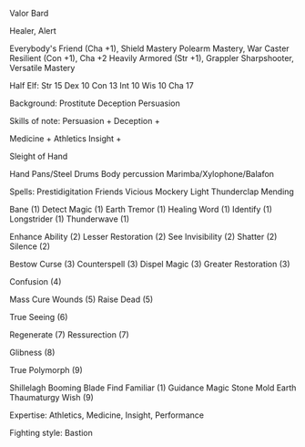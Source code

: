 
Valor Bard

Healer, Alert

Everybody's Friend (Cha +1), Shield Mastery
Polearm Mastery, War Caster
Resilient (Con +1), Cha +2
Heavily Armored (Str +1), Grappler
Sharpshooter, Versatile Mastery

Half Elf:
  Str 15
  Dex 10
  Con 13
  Int 10
  Wis 10
  Cha 17

Background: Prostitute
  Deception
  Persuasion

Skills of note:
  Persuasion +
  Deception +

  Medicine +
  Athletics
  Insight +

  Sleight of Hand
  
  Hand Pans/Steel Drums
  Body percussion
  Marimba/Xylophone/Balafon

Spells:
  Prestidigitation
  Friends
  Vicious Mockery
  Light
  Thunderclap
  Mending
  
  Bane (1)
  Detect Magic (1)
  Earth Tremor (1)
  Healing Word (1)
  Identify (1)
  Longstrider (1)
  Thunderwave (1)

  Enhance Ability (2)
  Lesser Restoration (2)
  See Invisibility (2)
  Shatter (2)
  Silence (2)
  
  Bestow Curse (3)
  Counterspell (3)
  Dispel Magic (3)
  Greater Restoration (3)

  Confusion (4)

  Mass Cure Wounds (5)
  Raise Dead (5)

  True Seeing (6)

  Regenerate (7)
  Ressurection (7)

  Glibness (8)

  True Polymorph (9)

  Shillelagh
  Booming Blade
  Find Familiar (1)
  Guidance 
  Magic Stone
  Mold Earth
  Thaumaturgy
  Wish (9)

Expertise: Athletics, Medicine, Insight, Performance

Fighting style: Bastion

